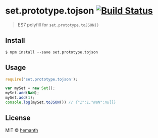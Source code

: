 # set.prototype.tojson [![Build Status](https://travis-ci.org/hemanth/set.prototype.toJSON.svg?branch=master)](https://travis-ci.org/hemanth/set.prototype.toJSON)

> ES7 polyfill for `set.prototype.toJSON()`

## Install

```
$ npm install --save set.prototype.tojson
```

## Usage

```js
require('set.prototype.tojson');

var mySet = new Set();
mySet.add(NaN);
mySet.add(1);
console.log(mySet.toJSON()) // {"1":1,"NaN":null}
```

## License

MIT © [hemanth](http://h3manth.com)

